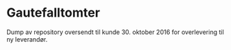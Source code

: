 Gautefalltomter
===========================
Dump av repository oversendt til kunde 30. oktober 2016 for overlevering til ny leverandør.
